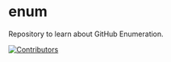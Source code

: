 # enum
Repository to learn about GitHub Enumeration.




































































































































































[![Contributors](https://img.shields.io/badge/Contributors-3-brightgreen)](https://github.com/EurydiceCorp/enum/graphs/contributors)
